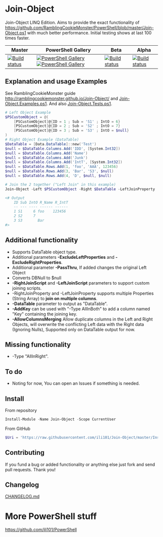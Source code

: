 # Join-Object
Join-Object LINQ Edition.
Aims to provide the exact functionality of https://github.com/RamblingCookieMonster/PowerShell/blob/master/Join-Object.ps1 with much better performance.
Initial testing shows at last 100 times faster.

| Master | PowerShell Gallery | Beta | Alpha |
|--------|--------------------|------|-------|
|[![Build status](https://ci.appveyor.com/api/projects/status/sk2d54q6q85i1ejm/branch/master?svg=true)](https://ci.appveyor.com/project/ili101/join-object)|[![PowerShell Gallery](https://img.shields.io/powershellgallery/v/Join-Object.svg)](https://www.powershellgallery.com/packages/Join-Object/) [![PowerShell Gallery](https://img.shields.io/powershellgallery/dt/Join-Object.svg)](https://www.powershellgallery.com/packages/Join-Object/)|[![Build status](https://ci.appveyor.com/api/projects/status/sk2d54q6q85i1ejm/branch/Beta?svg=true)](https://ci.appveyor.com/project/ili101/join-object)|[![Build status](https://ci.appveyor.com/api/projects/status/sk2d54q6q85i1ejm/branch/Alpha?svg=true)](https://ci.appveyor.com/project/ili101/join-object)|

## Explanation and usage Examples
See RamblingCookieMonster guide http://ramblingcookiemonster.github.io/Join-Object/ and [Join-Object.Examples.ps1](https://github.com/ili101/Join-Object/blob/master/Examples/Join-Object.Examples.ps1).
And also [Join-Object.Tests.ps1](https://github.com/ili101/Join-Object/blob/master/Tests/Join-Object.Tests.ps1).

``` PowerShell
# Left Object Example
$PSCustomObject = @(
    [PSCustomObject]@{ID = 1 ; Sub = 'S1' ; IntO = 6}
    [PSCustomObject]@{ID = 2 ; Sub = 'S2' ; IntO = 7}
    [PSCustomObject]@{ID = 3 ; Sub = 'S3' ; IntO = $null}
)
# Right Object Example (DataTable)
$DataTable = [Data.DataTable]::new('Test')
$null = $DataTable.Columns.Add('IDD', [System.Int32])
$null = $DataTable.Columns.Add('Name')
$null = $DataTable.Columns.Add('Junk')
$null = $DataTable.Columns.Add('IntT', [System.Int32])
$null = $DataTable.Rows.Add(1, 'foo', 'AAA', 123456)
$null = $DataTable.Rows.Add(3, 'Bar', 'S3', $null)
$null = $DataTable.Rows.Add(4, 'D', $null, $null)

# Join the 2 together ("Left Join" in this example)
Join-Object -Left $PSCustomObject -Right $DataTable -LeftJoinProperty 'ID' -RightJoinProperty 'IDD' -ExcludeRightProperties 'Junk' -Prefix 'R_' | Format-Table

<# Output
    ID Sub IntO R_Name R_IntT
    -- --- ---- ------ ------
    1 S1     6 foo    123456
    2 S2     7
    3 S3       Bar
#>
```

## Additional functionality
* Supports DataTable object type.
* Additional parameters **-ExcludeLeftProperties** and **-ExcludeRightProperties**.
* Additional parameter **-PassThru**, If added changes the original Left Object
* Converts DBNull to $null
* **-RightJoinScript** and **-LeftJoinScript** parameters to support custom joining scripts.
* -RightJoinProperty and -LeftJoinProperty supports multiple Properties (String Array) to **join on multiple columns**.
* **-DataTable** parameter to output as "DataTable".
* **-AddKey** can be used with "-Type AllInBoth" to add a column named "Key" containing the joining key.
* **-AllowColumnsMerging** Allow duplicate columns in the Left and Right Objects, will overwrite the conflicting Left data with the Right data (Ignoring Nulls), Supported only on DataTable output for now.

## Missing functionality
* -Type "AllInRight".

## To do
* Noting for now, You can open an Issues if something is needed.

## Install
From repository
```PowerShell
Install-Module -Name Join-Object -Scope CurrentUser
```
From GitHub
```PowerShell
$Uri = 'https://raw.githubusercontent.com/ili101/Join-Object/master/Install.ps1'; & ([Scriptblock]::Create((irm $Uri))) -FromGitHub $Uri
```

## Contributing
If you fund a bug or added functionality or anything else just fork and send pull requests. Thank you!

##  Changelog
[CHANGELOG.md](https://github.com/ili101/Join-Object/blob/master/CHANGELOG.md)

# More PowerShell stuff
https://github.com/ili101/PowerShell